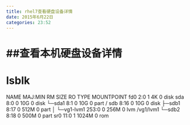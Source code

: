 ```yaml
---
title: rhel7查看硬盘设备详情
date: 2015年6月22日
categories: 23:52
---
```

 
##查看本机硬盘设备详情
==========================================================
# lsblk 
NAME         MAJ:MIN RM  SIZE RO TYPE MOUNTPOINT
fd0            2:0    1    4K  0 disk 
sda            8:0    0   10G  0 disk 
└─sda1         8:1    0   10G  0 part /
sdb            8:16   0   10G  0 disk 
├─sdb1         8:17   0  512M  0 part 
│ └─vg1-lvm1 253:0    0  256M  0 lvm  /vg1/lvm1
└─sdb2         8:18   0  500M  0 part 
sr0           11:0    1 1024M  0 rom 
